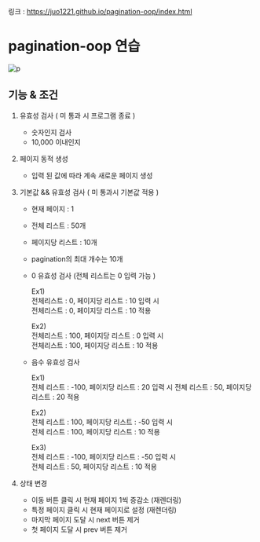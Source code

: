 링크 : https://juo1221.github.io/pagination-oop/index.html

# pagination-oop 연습

![p](https://user-images.githubusercontent.com/79268108/144110128-998c43e6-0277-45e1-ace8-3c07627cf660.png)

## 기능 & 조건 

1. 유효성 검사 ( 미 통과 시 프로그램 종료 )

   - 숫자인지 검사
   - 10,000 이내인지

2. 페이지 동적 생성

   - 입력 된 값에 따라 계속 새로운 페이지 생성

3. 기본값 && 유효성 검사 ( 미 통과시 기본값 적용 )

   - 현재 페이지 : 1

   - 전체 리스트 : 50개

   - 페이지당 리스트 : 10개

   - pagination의 최대 개수는 10개 

   - 0 유효성 검사 (전체 리스트는 0 입력 가능 )

     Ex1)  
     전체리스트 : 0,  페이지당 리스트 : 10 입력 시  
     전체리스트 : 0,  페이지당 리스트 : 10 적용  

     Ex2)  
     전체리스트 : 100,  페이지당 리스트 : 0 입력 시  
     전체리스트 : 100, 페이지당 리스트 : 10 적용

   - 음수 유효성 검사

     Ex1)  
     전체 리스트 : -100,  페이지당 리스트 : 20 입력 시
     전체 리스트 : 50,  페이지당 리스트 : 20 적용

     Ex2)  
     전체 리스트 : 100,  페이지당 리스트 : -50 입력 시  
     전체 리스트 : 100,  페이지당 리스트 : 10 적용

     Ex3)  
     전체 리스트 : -100,  페이지당 리스트 : -50 입력 시  
     전체 리스트 : 50, 페이지당 리스트 : 10 적용

     

4. 상태 변경

   - 이동 버튼 클릭 시 현재 페이지 1씩 증감소 (재렌더링)
   - 특정 페이지 클릭 시 현재 페이지로 설정 (재렌더링)
   - 마지막 페이지 도달 시 next 버튼 제거 
   - 첫 페이지 도달 시 prev 버튼 제거
